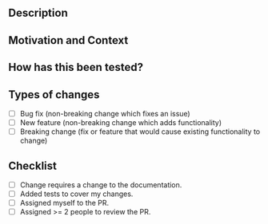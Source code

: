 ## Description

## Motivation and Context

## How has this been tested?

## Types of changes

- [ ] Bug fix (non-breaking change which fixes an issue)
- [ ] New feature (non-breaking change which adds functionality)
- [ ] Breaking change (fix or feature that would cause existing functionality to change)

## Checklist

- [ ] Change requires a change to the documentation.
- [ ] Added tests to cover my changes.
- [ ] Assigned myself to the PR.
- [ ] Assigned >= 2 people to review the PR.
